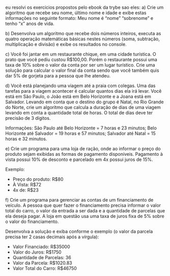eu resolvi os exercicios propostos pelo ebook da trybe sao eles:
a) Crie um algoritmo que recebe seu nome, último nome e idade e exibe estas informações no
seguinte formato: Meu nome é “nome” “sobrenome” e tenho “x” anos de vida.

b) Desenvolva um algoritmo que recebe dois
números inteiros, executa as quatro operação
matemáticas básicas nestes números (soma,
subtração, multiplicação e divisão) e exibe os
resultados no console.

c) Você foi jantar em um restaurante chique,
em uma cidade turística. O prato que você
pediu custou R$100,00. Porém o restaurante
possui uma taxa de 10% sobre o valor da conta
por ser um lugar turístico. Crie uma solução
para calcular o valor final da conta sendo que
você também quis dar 5% de gorjeta para a
pessoa que lhe atendeu.

d) Você está planejando uma viagem até a praia
com colegas. Uma das tarefas para a viagem
acontecer é calcular quantos dias ela irá levar.
Você está em São Paulo, o João está em Belo
Horizonte e a Joana está em Salvador. Levando
em conta que o destino do grupo é Natal, no
Rio Grande do Norte, crie um algoritmo que
calcula a duração de dias de uma viagem
levando em conta a quantidade total de horas.
O total de dias deve ter precisão de 3 dígitos.

Informações:
São Paulo até Belo Horizonte = 7 horas e 23
minutos;
Belo Horizonte até Salvador = 19 horas e 57
minutos;
Salvador até Natal = 15 horas e 32 minutos.

e) Crie um programa para uma loja de ração,
onde ao informar o preço do produto sejam
exibidas as formas de pagamento disponíveis.
Pagamento à vista possui 10% de desconto e
parcelado em 4x possui juros de 15%.

Exemplo:
- Preço do produto: R$80
- À Vista: R$72
- 4x de: R$23

f) Crie um programa para gerenciar as contas
de um financiamento de veículo. A pessoa que
quer fazer o financiamento precisa informar
o valor total do carro, o valor da entrada a ser
dada e a quantidade de parcelas que ela deseja
pagar. A loja em questão usa uma taxa de juros
fixa de 5% sobre o valor do financiamento.

Desenvolva a solução e exiba conforme o
exemplo (o valor da parcela precisa ter 2 casas
decimais após a vírgula):
- Valor Financiado: R$35000
- Valor do Juros: R$1750
- Quantidade de Parcelas: 36
- Valor da Parcela: R$1020.83
- Valor Total do Carro: R$46750
